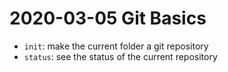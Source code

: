 # 2020-03-05 Git Basics

- `init`: make the current folder a git repository
- `status`: see the status of the current repository

